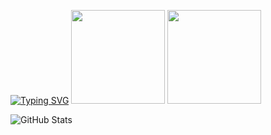 [![Typing SVG](https://readme-typing-svg.herokuapp.com?size=25&duration=3000&color=78B800&lines=HELLO+WORLD)](https://git.io/typing-svg)
<img src="https://media4.giphy.com/media/v1.Y2lkPTZjMDliOTUydjI1djdicTRycTF3emloNjdpd3g3cjV4eWt1ajR0ZDlscGRjZTludyZlcD12MV9zdGlja2Vyc19zZWFyY2gmY3Q9cw/Pr4i3SPasVy7s78zId/200w.gif" width="150" height="150">
<img src="https://media2.giphy.com/media/ii7e1JgSrDuankMM6F/source.gif" width="150" height="150">



![GitHub Stats](https://github-readme-stats.vercel.app/api?username=DeLeon09J&show_icons=true&theme=tokyonight)

